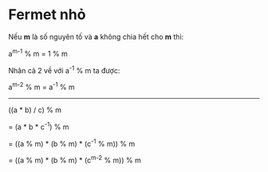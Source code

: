 # Fermet nhỏ

Nếu **m** là số nguyên tố và **a** không chia hết cho **m** thì:

a<sup>m-1</sup> % m = 1 % m

Nhân cả 2 về với a<sup>-1</sup> % m ta được:

a<sup>m-2</sup> % m = a<sup>-1</sup> % m

-------------------------------

((a * b) / c) % m

= (a * b * c<sup>-1</sup>) % m

= ((a % m) * (b % m) * (c<sup>-1</sup> % m)) % m

= ((a % m) * (b % m) * (c<sup>m-2</sup> % m)) % m

